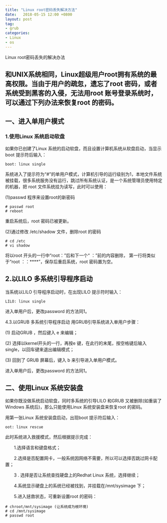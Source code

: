 ```yaml
---
title: "Linux root密码丢失解决方法"
date:   2018-05-15 12:00 +0800
layout: post
tag: 
- grub
categories:
- Linux
- os
---
```


Linux root密码丢失的解决办法

和UNIX系统相同，Linux超级用户root拥有系统的最高权限。当由于用户的疏忽，遗忘了root 密码，或者系统受到黑客的入侵，无法用root 账号登录系统时，可以通过下列办法来恢复root 的密码。
------
## 一、进入单用户模式

### 1.使用Linux 系统启动软盘

如果你已创建了Linux 系统的启动软盘，而且设置计算机系统从软盘启动，当显示boot 提示符后输入：

	boot: linux single

系统进入了提示符为“#”的单用户模式，计算机引导的运行级别为1，本地文件系统被挂载，很多系统服务没有运行，跳过所有系统认证，是一个系统管理员使用特定的机器，把 root 文件系统挂为读写，此时可以使用：

(1)passwd 程序来设置root的新密码
```
# passwd root
# reboot
```
重启系统后，root 密码已被更新。

(2)通过修改 /etc/shadow 文件，删除root 的密码
```
# cd /etc
# vi shadow
```
将以root 开头的一行中“root：”后和下一个“ ：”前的内容删除，
第一行将类似于“root ：：****”，保存后重启系统，root 密码置为空。

## 2.以LILO 多系统引导程序启动

当系统以LILO 引导程序启动时，在出现LILO 提示符时输入：

	LILO: linux single

进入单用户后，更改password 的方法同1。

4.3.以GRUB 多系统引导程序启动
用GRUB引导系统进入单用户步骤：

(1) 启动GRUB   ，然后键入 e 来编辑；

(2) 选择以kernel开头的一行，再按e 键，在此行的末尾，按空格键后输入single，以回车键来退出编辑模式；

(3) 回到了 GRUB 屏幕后，键入 b 来引导进入单用户模式。

进入单用户后，更改password 的方法同1。

## 二、使用Linux 系统安装盘

如果你既没做系统启动软盘，同时多系统的引导LILO 和GRUB 又被删除(如重装了Windows 系统后)，那么只能使用Linux 系统安装盘来恢复root 的密码。

用第一张Linux 系统安装盘启动，出现boot 提示符后输入：

	oot: linux rescue

此时系统进入救援模式，然后根据提示完成：

　　1.选择语言和键盘格式；

　　2.选择是否配置网卡，一般系统因网络不需要，所以可以选择否跳过网卡配置；

　　3 . 选择是否让系统查找硬盘上的Redhat Linux 系统，选择继续；

　　4.系统显示硬盘上的系统已经被找到，并挂载在/mnt/sysimage 下；

　　5.进入拯救状态，可重新设置root 的密码：
	
	# chroot/mnt/sysimage (让系统成为根环境)
	# cd /mnt/sysimage
	# passwd root
